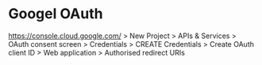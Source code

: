 # Googel OAuth

https://console.cloud.google.com/ > New Project > APIs & Services > OAuth consent screen > Credentials > CREATE Credentials > Create OAuth client ID > Web application > Authorised redirect URIs
